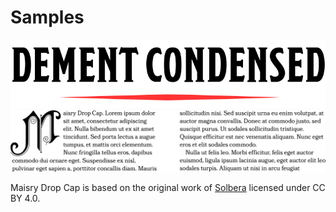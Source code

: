 # Samples

<img src='./images/DementCondensed-Bold.svg' />

<img src='./images/MaisryDC-Regular.svg' />

Maisry Drop Cap is based on the original work of [Solbera](https://www.reddit.com/r/UnearthedArcana/comments/3vpphx/5e_font_package_embeddable_cc_edition/) licensed under CC BY 4.0.
